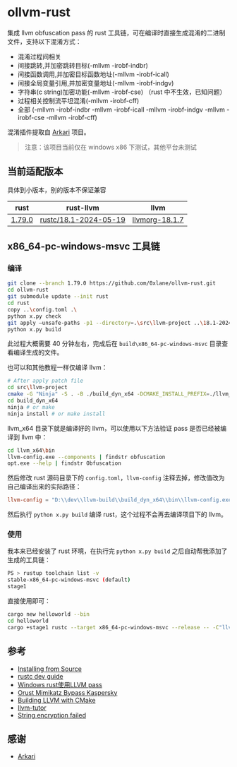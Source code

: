 # ollvm-rust

集成 llvm obfuscation pass 的 rust 工具链，可在编译时直接生成混淆的二进制文件，支持以下混淆方式：

- 混淆过程间相关
- 间接跳转,并加密跳转目标(-mllvm -irobf-indbr)
- 间接函数调用,并加密目标函数地址(-mllvm -irobf-icall)
- 间接全局变量引用,并加密变量地址(-mllvm -irobf-indgv)
- 字符串(c string)加密功能(-mllvm -irobf-cse) （rust 中不生效，已知问题）
- 过程相关控制流平坦混淆(-mllvm -irobf-cff)
- 全部 (-mllvm -irobf-indbr -mllvm -irobf-icall -mllvm -irobf-indgv -mllvm -irobf-cse -mllvm -irobf-cff)

混淆插件提取自 [Arkari](https://github.com/KomiMoe/Arkari) 项目。

> 注意：该项目当前仅在 windows x86 下测试，其他平台未测试

## 当前适配版本

具体到小版本，别的版本不保证兼容

|rust|rust-llvm|llvm|
|--|--|--|
|[1.79.0](https://github.com/rust-lang/rust/tree/1.79.0)|[rustc/18.1-2024-05-19](https://github.com/rust-lang/llvm-project/tree/rustc/18.1-2024-05-19)|[llvmorg-18.1.7](https://github.com/llvm/llvm-project/tree/llvmorg-18.1.7)|

## x86_64-pc-windows-msvc 工具链

### 编译

```bash
git clone --branch 1.79.0 https://github.com/0xlane/ollvm-rust.git
cd ollvm-rust
git submodule update --init rust
cd rust
copy ..\config.toml .\
python x.py check
git apply —unsafe-paths -p1 --directory=.\src\llvm-project ..\18.1-2024-05-19.patch
python x.py build
```

此过程大概需要 40 分钟左右，完成后在 `build\x86_64-pc-windows-msvc` 目录查看编译生成的文件。

也可以和其他教程一样仅编译 llvm：

```bash
# After apply patch file
cd src\llvm-project
cmake -G "Ninja" -S . -B ./build_dyn_x64 -DCMAKE_INSTALL_PREFIX=./llvm_x64 -DCMAKE_CXX_STANDARD=17 -DCMAKE_BUILD_TYPE=Release -DLLVM_ENABLE_PROJECTS="clang;clang-tools-extra;lld;lldb;" -DLLVM_TARGETS_TO_BUILD="X86" -DLLVM_INSTALL_UTILS=ON -DLLVM_INCLUDE_TESTS=OFF -DLLVM_BUILD_TESTS=OFF -DLLVM_INCLUDE_BENCHMARKS=OFF -DLLVM_BUILD_BENCHMARKS=OFF
cd build_dyn_x64
ninja # or make
ninja install # or make install
```

llvm_x64 目录下就是编译好的 llvm，可以使用以下方法验证 pass 是否已经被编译到 llvm 中：

```bash
cd llvm_x64\bin
llvm-config.exe --components | findstr obfuscation
opt.exe --help | findstr Obfuscation
```

然后修改 rust 源码目录下的 `config.toml`，`llvm-config` 注释去掉，修改值改为自己编译出来的实际路径：

```toml
llvm-config = "D:\\dev\\llvm-build\\build_dyn_x64\\bin\\llvm-config.exe"
```

然后执行 `python x.py build` 编译 rust，这个过程不会再去编译项目下的 llvm。

### 使用

我本来已经安装了 rust 环境，在执行完 `python x.py build` 之后自动帮我添加了生成的工具链：

```bash
PS > rustup toolchain list -v
stable-x86_64-pc-windows-msvc (default)
stage1
```

直接使用即可：

```bash
cargo new helloworld --bin
cd helloworld
cargo +stage1 rustc --target x86_64-pc-windows-msvc --release -- -C"llvm-args=-irobf-indbr -irobf-icall -irobf-indgv -irobf-cse -irobf-cff"
```

## 参考

- [Installing from Source](https://github.com/rust-lang/rust/blob/master/INSTALL.md)
- [rustc dev guide](https://rustc-dev-guide.rust-lang.org/building/how-to-build-and-run.html)
- [Windows rust使用LLVM pass](https://bbs.kanxue.com/thread-274453.htm)
- [Orust Mimikatz Bypass Kaspersky](https://b1n.io/posts/orust-mimikatz-bypass-kaspersky/)
- [Building LLVM with CMake](https://llvm.org/docs/CMake.html#developing-llvm-passes-out-of-source)
- [llvm-tutor](https://github.com/banach-space/llvm-tutor)
- [String encryption failed](https://github.com/joaovarelas/Obfuscator-LLVM-16.0/issues/8)

## 感谢

- [Arkari](https://github.com/KomiMoe/Arkari)
